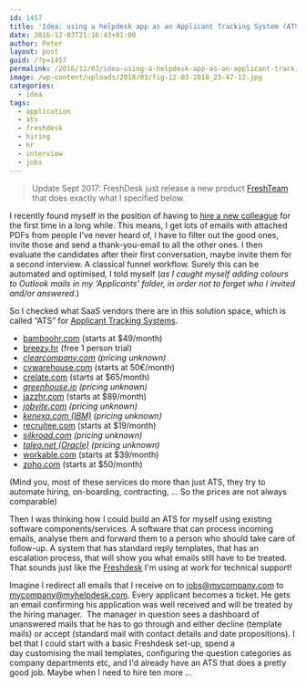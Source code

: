```yaml
---
id: 1457
title: 'Idea: using a helpdesk app as an Applicant Tracking System (ATS)'
date: 2016-12-03T21:16:43+01:00
author: Peter
layout: post
guid: /?p=1457
permalink: /2016/12/03/idea-using-a-helpdesk-app-as-an-applicant-tracking-system-ats/
image: /wp-content/uploads/2018/03/fig-12-03-2018_23-47-12.jpg
categories:
  - idea
tags:
  - application
  - ats
  - freshdesk
  - hiring
  - hr
  - interview
  - jobs
---
```

> Update Sept 2017: FreshDesk just release a new product [FreshTeam](https://www.freshworks.com/applicant-tracking/) that does exactly what I specified below.

I recently found myself in the position of having to [hire a new colleague](http://www.brightfish.be/nl/topics/jobs-nl/) for the first time in a long while. This means, I get lots of emails with attached PDFs from people I've never heard of, I have to filter out the good ones, invite those and send a thank-you-email to all the other ones. I then evaluate the candidates after their first conversation, maybe invite them for a second interview. A classical funnel workflow. Surely this can be automated and optimised, I told myself (_as I caught myself adding colours to Outlook mails in my &#8216;Applicants' folder, in order not to forget who I invited and/or answered_.)

<!--more-->

So I checked what SaaS vendors there are in this solution space, which is called &#8220;ATS&#8221; for [Applicant Tracking Systems](https://www.datanyze.com/market-share/recruitment/).

  * [bamboohr.com](https://www.bamboohr.com) (starts at $49/month)
  * [breezy.hr](https://breezy.hr/) (free 1 person trial)
  * _[clearcompany.com](http://info.clearcompany.com/) (pricing unknown)_
  * [cvwarehouse.com](http://company.cvwarehouse.com/) (starts at 50€/month)
  * [crelate.com](https://www.crelate.com) (starts at $65/month)
  * _[greenhouse.io](https://www.greenhouse.io) (pricing unknown)_
  * [jazzhr.com](https://www.jazzhr.com) (starts at $89/month)
  * _[jobvite.com](http://www.jobvite.com/) (pricing unknown)_
  * _[kenexa.com (IBM)](http://www-03.ibm.com/software/products/en/ibm-kenexa-brassring-on-cloud) (pricing unknown)_
  * [recruitee.com](https://recruitee.com) (starts at $19/month)
  * _[silkroad.com](http://www.silkroad.com/) (pricing unknown)_
  * _[taleo.net (Oracle)](http://www.oracle.com/us/products/applications/taleo/enterprise/overview/index.html) (pricing unknown)_
  * [workable.com](https://www.workable.com) (starts at $39/month)
  * [zoho.com](https://www.zoho.com/recruit) (starts at $50/month)

(Mind you, most of these services do more than just ATS, they try to automate hiring, on-boarding, contracting, &#8230; So the prices are not always comparable)

Then I was thinking how I could build an ATS for myself using existing software components/services. A software that can process incoming emails, analyse them and forward them to a person who should take care of follow-up. A system that has standard reply templates, that has an escalation process, that will show you what emails still have to be treated. That sounds just like the [Freshdesk](https://freshdesk.com) I'm using at work for technical support!

Imagine I redirect all emails that I receive on to jobs@mycompany.com to mycompany@myhelpdesk.com. Every applicant becomes a ticket. He gets an email confirming his application was well received and will be treated by the hiring manager.  The manager in question sees a dashboard of unanswered mails that he has to go through and either decline (template mails) or accept (standard mail with contact details and date propositions). I bet that I could start with a basic Freshdesk set-up, spend a day customising the mail templates, configuring the question categories as company departments etc, and I'd already have an ATS that does a pretty good job. Maybe when I need to hire ten more &#8230;

<span style="border-radius: 2px; text-indent: 20px; width: auto; padding: 0px 4px 0px 0px; text-align: center; font: bold 11px/20px 'Helvetica Neue',Helvetica,sans-serif; color: #ffffff; background: #bd081c no-repeat scroll 3px 50% / 14px 14px; position: absolute; opacity: 1; z-index: 8675309; display: none; cursor: pointer; top: 20px; left: 20px;">Bewaren</span>

<span style="border-radius: 2px; text-indent: 20px; width: auto; padding: 0px 4px 0px 0px; text-align: center; font: bold 11px/20px 'Helvetica Neue',Helvetica,sans-serif; color: #ffffff; background: #bd081c no-repeat scroll 3px 50% / 14px 14px; position: absolute; opacity: 1; z-index: 8675309; display: none; cursor: pointer;">Bewaren</span>